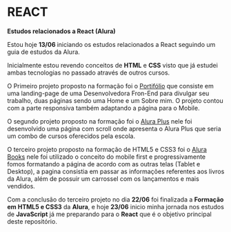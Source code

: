 # REACT
 <strong>Estudos relacionados a React (Alura)</strong>

Estou hoje <strong> 13/06 </strong> iniciando os estudos relacionados a React seguindo um guia de estudos da Alura.

Inicialmente estou revendo conceitos de <strong>HTML</strong> e <strong>CSS</strong> visto que já estudei ambas tecnologias no passado através de outros cursos.

O Primeiro projeto proposto na formação foi o <a href="PORTIFOLIO/index.html">Portifólio</a> que consiste em uma landing-page de uma Desenvolvedora Fron-End para divulgar seu trabalho, duas páginas sendo uma Home e um Sobre mim. O projeto contou com a parte responsiva também adaptando a página para o Mobile.

O segundo projeto proposto na formação foi o <a href="Alura%20Plus/index.html">Alura Plus</a> nele foi desenvolvido uma página com scroll onde apresenta o Alura Plus que seria um combo de cursos oferecidos pela escola.

O terceiro projeto proposto na formação de HTML5 e CSS3 foi o <a href="Alura%20Books/index.html">Alura Books</a> nele foi utilizado o conceito do mobile first e progressivamente fomos formatando a página de acordo com as outras telas (Tablet e Desktop), a pagina consistia em passar as informações referentes aos livros da Alura, além de possuir um carrossel com os lançamentos e mais vendidos.

Com a conclusão do terceiro projeto no dia <b>22/06</b> foi finalizada a <b>Formação em HTML5 e CSS3</b> da <b>Alura</b>, e hoje <b>23/06</b> inicio minha jornada nos estudos de <b>JavaScript</b> já me preparando para o <b>React</b> que é o objetivo principal deste repositório.